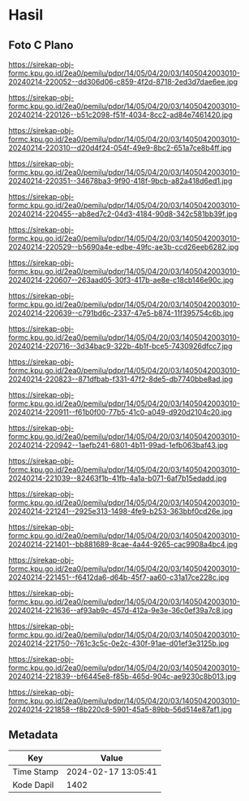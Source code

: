 # Hasil

## Foto C Plano

https://sirekap-obj-formc.kpu.go.id/2ea0/pemilu/pdpr/14/05/04/20/03/1405042003010-20240214-220052--dd306d06-c859-4f2d-8718-2ed3d7dae6ee.jpg

https://sirekap-obj-formc.kpu.go.id/2ea0/pemilu/pdpr/14/05/04/20/03/1405042003010-20240214-220126--b51c2098-f51f-4034-8cc2-ad84e7461420.jpg

https://sirekap-obj-formc.kpu.go.id/2ea0/pemilu/pdpr/14/05/04/20/03/1405042003010-20240214-220310--d20d4f24-054f-49e9-8bc2-651a7ce8b4ff.jpg

https://sirekap-obj-formc.kpu.go.id/2ea0/pemilu/pdpr/14/05/04/20/03/1405042003010-20240214-220351--34678ba3-9f90-418f-9bcb-a82a418d6ed1.jpg

https://sirekap-obj-formc.kpu.go.id/2ea0/pemilu/pdpr/14/05/04/20/03/1405042003010-20240214-220455--ab8ed7c2-04d3-4184-90d8-342c581bb39f.jpg

https://sirekap-obj-formc.kpu.go.id/2ea0/pemilu/pdpr/14/05/04/20/03/1405042003010-20240214-220529--b5690a4e-edbe-49fc-ae3b-ccd26eeb6282.jpg

https://sirekap-obj-formc.kpu.go.id/2ea0/pemilu/pdpr/14/05/04/20/03/1405042003010-20240214-220607--263aad05-30f3-417b-ae8e-c18cb146e90c.jpg

https://sirekap-obj-formc.kpu.go.id/2ea0/pemilu/pdpr/14/05/04/20/03/1405042003010-20240214-220639--c791bd6c-2337-47e5-b874-11f395754c6b.jpg

https://sirekap-obj-formc.kpu.go.id/2ea0/pemilu/pdpr/14/05/04/20/03/1405042003010-20240214-220716--3d34bac9-322b-4b1f-bce5-7430926dfcc7.jpg

https://sirekap-obj-formc.kpu.go.id/2ea0/pemilu/pdpr/14/05/04/20/03/1405042003010-20240214-220823--871dfbab-f331-47f2-8de5-db7740bbe8ad.jpg

https://sirekap-obj-formc.kpu.go.id/2ea0/pemilu/pdpr/14/05/04/20/03/1405042003010-20240214-220911--f61b0f00-77b5-41c0-a049-d920d2104c20.jpg

https://sirekap-obj-formc.kpu.go.id/2ea0/pemilu/pdpr/14/05/04/20/03/1405042003010-20240214-220942--1aefb241-6801-4b11-99ad-1efb063baf43.jpg

https://sirekap-obj-formc.kpu.go.id/2ea0/pemilu/pdpr/14/05/04/20/03/1405042003010-20240214-221039--82463f1b-41fb-4a1a-b071-6af7b15edadd.jpg

https://sirekap-obj-formc.kpu.go.id/2ea0/pemilu/pdpr/14/05/04/20/03/1405042003010-20240214-221241--2925e313-1498-4fe9-b253-363bbf0cd26e.jpg

https://sirekap-obj-formc.kpu.go.id/2ea0/pemilu/pdpr/14/05/04/20/03/1405042003010-20240214-221401--bb881689-8cae-4a44-9265-cac9908a4bc4.jpg

https://sirekap-obj-formc.kpu.go.id/2ea0/pemilu/pdpr/14/05/04/20/03/1405042003010-20240214-221451--f6412da6-d64b-45f7-aa60-c31a17ce228c.jpg

https://sirekap-obj-formc.kpu.go.id/2ea0/pemilu/pdpr/14/05/04/20/03/1405042003010-20240214-221636--af93ab9c-457d-412a-9e3e-36c0ef39a7c8.jpg

https://sirekap-obj-formc.kpu.go.id/2ea0/pemilu/pdpr/14/05/04/20/03/1405042003010-20240214-221750--761c3c5c-0e2c-430f-91ae-d01ef3e3125b.jpg

https://sirekap-obj-formc.kpu.go.id/2ea0/pemilu/pdpr/14/05/04/20/03/1405042003010-20240214-221839--bf6445e8-f85b-465d-904c-ae9230c8b013.jpg

https://sirekap-obj-formc.kpu.go.id/2ea0/pemilu/pdpr/14/05/04/20/03/1405042003010-20240214-221858--f8b220c8-5901-45a5-89bb-56d514e87af1.jpg


## Metadata

| Key        | Value               |
| ---------- | ------------------- |
| Time Stamp | 2024-02-17 13:05:41 |
| Kode Dapil | 1402                |



